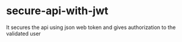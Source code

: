 # secure-api-with-jwt
It secures the api using json web token and gives authorization to the validated user
